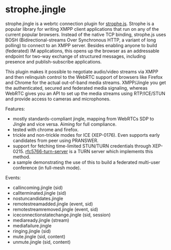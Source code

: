 strophe.jingle
==============

strophe.jingle is a webrtc connection plugin for [strophe.js](http://strophe.im/strophejs/). Strophe is a popular library for writing XMPP client applications that run on any of the current popular browsers. Instead of the native TCP binding, strophe.js uses BOSH (Bidirectional-streams Over Synchronous HTTP, a variant of long polling) to connect to an XMPP server. Besides enabling anyone to build (federated) IM applications, this opens up the browser as an addressable endpoint for two-way exchange of structured messages, including presence and publish-subscribe applications.

This plugin makes it possible to negotiate audio/video streams via XMPP and then relinquish control to the WebRTC support of browsers like Firefox and Chrome for the actual out-of-band media streams. XMPP/Jingle you get the authenticated, secured and federated media signaling, whereas WebRTC gives you an API to set up the media streams using RTP/ICE/STUN and provide access to cameras and microphones.

Features:
- mostly standards-compliant jingle, mapping from WebRTCs SDP to Jingle and vice versa. Aiming for full compliance.
- tested with chrome and firefox.
- trickle and non-trickle modes for ICE (XEP-0176). Even supports early candidates from peer using PRANSWER.
- support for fetching time-limited STUN/TURN credentials through XEP-0215. [rfc5766-turn-server](https://code.google.com/p/rfc5766-turn-server/) is a TURN server which implements this method.
- a sample demonstrating the use of this to build a federated multi-user conference (in full-mesh mode). 

Events:
- callincoming.jingle (sid)
- callterminated.jingle (sid)
- nostuncandidates.jingle
- remotestreamadded.jingle (event, sid)
- remotestreamremoved.jingle (event, sid)
- iceconnectionstatechange.jingle (sid, session)
- mediaready.jingle (stream)
- mediafailure.jingle
- ringing.jingle (sid)
- mute.jingle (sid, content)
- unmute.jingle (sid, content)
